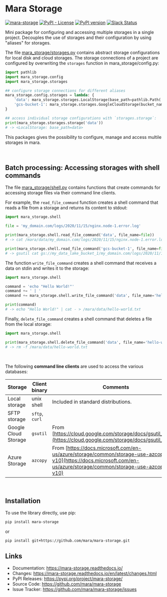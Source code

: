 Mara Storage
============

[![mara-storage](https://github.com/mara/mara-storage/actions/workflows/build.yaml/badge.svg)](https://github.com/mara/mara-storage/actions/workflows/build.yaml)
[![PyPI - License](https://img.shields.io/pypi/l/mara-storage.svg)](https://github.com/mara/mara-storage/blob/master/LICENSE)
[![PyPI version](https://badge.fury.io/py/mara-storage.svg)](https://badge.fury.io/py/mara-storage)
[![Slack Status](https://img.shields.io/badge/slack-join_chat-white.svg?logo=slack&style=social)](https://communityinviter.com/apps/mara-users/public-invite)

Mini package for configuring and accessing multiple storages in a single project. Decouples the use of storages and their configuration by using "aliases" for storages.

The file [mara_storage/storages.py](https://github.com/mara/mara-storage/blob/main/mara_storage/storages.py) contains abstract storage configurations for local disk and cloud storages. The storage connections of a project are configured by overwriting the `storages` function in mara_storage/config.py:

``` python
import pathlib
import mara_storage.config
import mara_storage.storages

## configure storage connections for different aliases
mara_storage.config.storages = lambda: {
    'data': mara_storage.storages.LocalStorage(base_path=pathlib.Path('data')),
    'gcs-bucket-1': mara_storage.storages.GoogleCloudStorage(bucket_name='my_data_lake_bucket_1', project_id='my_awesome_project')
}

## access individual storage configurations with `storages.storage`:
print(mara_storage.storages.storage('data'))
# -> <LocalStorage: base_path=data>
```

This packages gives the possibility to configure, manage and access multile storages in mara.

&nbsp;


## Batch processing: Accessing storages with shell commands

The file [mara_storage/shell.py](https://github.com/mara/mara-storage/blob/main/mara_storage/shell.py) contains functions that create commands for accessing storage files via their command line clients.
   
For example, the `read_file_command` function creates a shell command that reads a file from a storage and returns its content to stdout:

```python
import mara_storage.shell

file = 'my_domain.com/logs/2020/11/15/nginx.node-1.error.log'

print(mara_storage.shell.read_file_command('data', file_name=file))
# -> cat /mara/data/my_domain.com/logs/2020/11/15/nginx.node-1.error.log

print(mara_storage.shell.read_file_command('gcs-bucket-1', file_name=file))
# -> gsutil cat gs://my_data_lake_bucket_1/my_domain.com/logs/2020/11/15/nginx.node-1.error.log
```

The function `write_file_command` creates a shell command that receives a data on stdin and writes it to the storage:

```python
import mara_storage.shell

command = 'echo "Hello World!"'
command += ' | '
command += mara_storage.shell.write_file_command('data', file_name='hello-world.txt')

print(command)
# -> echo "Hello World!" | cat - > /mara/data/hello-world.txt
```

Finally, `delete_file_command` creates a shell command that deletes a file from the local storage:

```python
import mara_storage.shell

print(mara_storage.shell.delete_file_command('data', file_name='hello-world.txt'))
# -> rm -f /mara/data/hello-world.txt
```

&nbsp;


The following **command line clients** are used to access the various databases:

| Storage | Client binary | Comments |  
| --- | --- | --- |
| Local storage | unix shell | Included in standard distributions. |
| SFTP storage | `sftp`, `curl` |  |
| Google Cloud Storage | `gsutil` | From [https://cloud.google.com/storage/docs/gsutil_install](https://cloud.google.com/storage/docs/gsutil_install). |
| Azure Storage | `azcopy` | From [https://docs.microsoft.com/en-us/azure/storage/common/storage-use-azcopy-v10](https://docs.microsoft.com/en-us/azure/storage/common/storage-use-azcopy-v10)

&nbsp;


Installation
------------
To use the library directly, use pip:

```bash
pip install mara-storage
```

or

```
pip install git+https://github.com/mara/mara-storage.git
```

## Links

* Documentation: https://mara-storage.readthedocs.io/
* Changes: https://mara-storage.readthedocs.io/en/latest/changes.html
* PyPI Releases: https://pypi.org/project/mara-storage/
* Source Code: https://github.com/mara/mara-storage
* Issue Tracker: https://github.com/mara/mara-storage/issues
